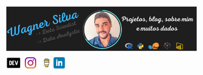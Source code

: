 [![Header](https://github.com/wagnerdsc/wagnerdsc/raw/main/Wagner%20Silva.png "Header")](https://dev.to/wagnerdsc)

<p>
<a href="https://dev.to/wagnerdsc"><img height="30" src="https://github.com/wagnerdsc/wagnerdsc/raw/main/main/icon/resized_logo_UQww2soKuUsjaOGNB38o.png"></a>&nbsp;&nbsp;
<a href="https://www.instagram.com/wagnerdscp"><img height="30" src="https://github.com/wagnerdsc/wagnerdsc/raw/main/main/icon/instagram.jpg?raw=true"></a>&nbsp;&nbsp;
<a href="https://www.buymeacoffee.com/wagnerdsc"><img height="30" src="https://github.com/wagnerdsc/wagnerdsc/raw/main/main/icon/by-me-a-coffee.png?raw=true"></a>
<a href="https://www.linkedin.com/in/wagnerdsc/"><img height="30" src="https://github.com/wagnerdsc/wagnerdsc/raw/main/main/icon/linkedin.png?raw=true"></a>
</p>
